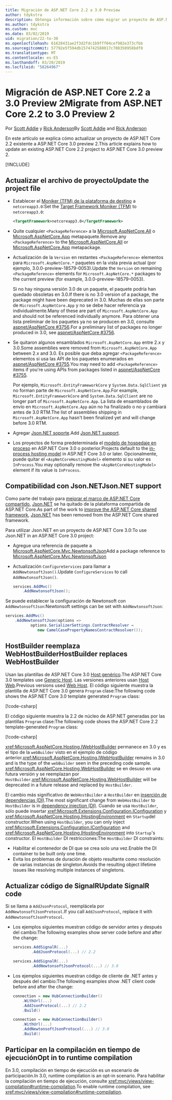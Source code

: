 ```yaml
---
title: Migración de ASP.NET Core 2.2 a 3.0 Preview
author: tdykstra
description: Obtenga información sobre cómo migrar un proyecto de ASP.NET Core 2.2 a ASP.NET Core 3.0.
ms.author: tdykstra
ms.custom: mvc
ms.date: 03/02/2019
uid: migration/22-to-30
ms.openlocfilehash: 61628431ae2f3d2fdc1b9fff04cef982e373cfbb
ms.sourcegitcommit: 57792e5f594db1574742588017c708350958bdf0
ms.translationtype: MT
ms.contentlocale: es-ES
ms.lasthandoff: 03/20/2019
ms.locfileid: "58264967"
---
```

# <a name="migrate-from-aspnet-core-22-to-30-preview-2"></a><span data-ttu-id="f6aa7-103">Migración de ASP.NET Core 2.2 a 3.0 Preview 2</span><span class="sxs-lookup"><span data-stu-id="f6aa7-103">Migrate from ASP.NET Core 2.2 to 3.0 Preview 2</span></span>

<span data-ttu-id="f6aa7-104">Por [Scott Addie](https://github.com/scottaddie) y [Rick Anderson](https://twitter.com/RickAndMSFT)</span><span class="sxs-lookup"><span data-stu-id="f6aa7-104">By [Scott Addie](https://github.com/scottaddie) and [Rick Anderson](https://twitter.com/RickAndMSFT)</span></span>

<span data-ttu-id="f6aa7-105">En este artículo se explica cómo actualizar un proyecto de ASP.NET Core 2.2 existente a ASP.NET Core 3.0 preview 2.</span><span class="sxs-lookup"><span data-stu-id="f6aa7-105">This article explains how to update an existing ASP.NET Core 2.2 project to ASP.NET Core 3.0 preview 2.</span></span>

[!INCLUDE[](~/includes/net-core-prereqs-all-3.0.md)]

## <a name="update-the-project-file"></a><span data-ttu-id="f6aa7-106">Actualizar el archivo de proyecto</span><span class="sxs-lookup"><span data-stu-id="f6aa7-106">Update the project file</span></span>

* <span data-ttu-id="f6aa7-107">Establecer el [Moniker (TFM) de la plataforma de destino](/dotnet/standard/frameworks#referring-to-frameworks) a `netcoreapp3.0`:</span><span class="sxs-lookup"><span data-stu-id="f6aa7-107">Set the [Target Framework Moniker (TFM)](/dotnet/standard/frameworks#referring-to-frameworks) to `netcoreapp3.0`:</span></span>

  ```xml
  <TargetFramework>netcoreapp3.0</TargetFramework>
  ```

* <span data-ttu-id="f6aa7-108">Quite cualquier `<PackageReference>` a la [Microsoft.AspNetCore.All](xref:fundamentals/metapackage) o [Microsoft.AspNetCore.App](xref:fundamentals/metapackage-app) metapaquete.</span><span class="sxs-lookup"><span data-stu-id="f6aa7-108">Remove any `<PackageReference>` to the [Microsoft.AspNetCore.All](xref:fundamentals/metapackage) or [Microsoft.AspNetCore.App](xref:fundamentals/metapackage-app) metapackage.</span></span>

* <span data-ttu-id="f6aa7-109">Actualización de la `Version` en restantes `<PackageReference>` elementos para `Microsoft.AspNetCore.*` paquetes en la vista previa actual (por ejemplo, 3.0.0-preview-18579-0053).</span><span class="sxs-lookup"><span data-stu-id="f6aa7-109">Update the `Version` on remaining `<PackageReference>` elements for `Microsoft.AspNetCore.*` packages to the current preview (for example, 3.0.0-preview-18579-0053).</span></span>

  <span data-ttu-id="f6aa7-110">Si no hay ninguna versión 3.0 de un paquete, el paquete podría han quedado obsoletas en 3.0.</span><span class="sxs-lookup"><span data-stu-id="f6aa7-110">If there is no 3.0 version of a package, the package might have been deprecated in 3.0.</span></span> <span data-ttu-id="f6aa7-111">Muchas de ellas son parte de `Microsoft.AspNetCore.App` y no se debe hacer referencia ya individualmente.</span><span class="sxs-lookup"><span data-stu-id="f6aa7-111">Many of these are part of `Microsoft.AspNetCore.App` and should not be referenced individually anymore.</span></span> <span data-ttu-id="f6aa7-112">Para obtener una lista preliminar de los paquetes ya no se producen en 3.0, consulte [aspnet/AspNetCore #3756](https://github.com/aspnet/AspNetCore/issues/3756).</span><span class="sxs-lookup"><span data-stu-id="f6aa7-112">For a preliminary list of packages no longer produced in 3.0, see [aspnet/AspNetCore #3756](https://github.com/aspnet/AspNetCore/issues/3756).</span></span>

* <span data-ttu-id="f6aa7-113">Se quitaron algunos ensamblados `Microsoft.AspNetCore.App` entre 2.x y 3.0.</span><span class="sxs-lookup"><span data-stu-id="f6aa7-113">Some assemblies were removed from `Microsoft.AspNetCore.App` between 2.x and 3.0.</span></span> <span data-ttu-id="f6aa7-114">Es posible que deba agregar `<PackageReference>` elementos si usa las API de los paquetes enumerados en [aspnet/AspNetCore #3755](https://github.com/aspnet/AspNetCore/issues/3755).</span><span class="sxs-lookup"><span data-stu-id="f6aa7-114">You may need to add `<PackageReference>` items if you're using APIs from packages listed in [aspnet/AspNetCore #3755](https://github.com/aspnet/AspNetCore/issues/3755).</span></span>

  <span data-ttu-id="f6aa7-115">Por ejemplo, `Microsoft.EntityFrameworkCore` y `System.Data.SqlClient` ya no forman parte de `Microsoft.AspNetCore.App`.</span><span class="sxs-lookup"><span data-stu-id="f6aa7-115">For example, `Microsoft.EntityFrameworkCore` and `System.Data.SqlClient` are no longer part of `Microsoft.AspNetCore.App`.</span></span> <span data-ttu-id="f6aa7-116">La lista de ensamblados de envío en `Microsoft.AspNetCore.App` aún no ha finalizado o no y cambiará antes de 3.0 RTM.</span><span class="sxs-lookup"><span data-stu-id="f6aa7-116">The list of assemblies shipping in `Microsoft.AspNetCore.App` hasn't been finalized yet and will change before 3.0 RTM.</span></span>

* <span data-ttu-id="f6aa7-117">Agregar [Json.NET soporte](#json).</span><span class="sxs-lookup"><span data-stu-id="f6aa7-117">Add [Json.NET support](#json).</span></span>

* <span data-ttu-id="f6aa7-118">Los proyectos de forma predeterminada el [modelo de hospedaje en proceso](xref:host-and-deploy/aspnet-core-module#in-process-hosting-model) en ASP.NET Core 3.0 o posterior.</span><span class="sxs-lookup"><span data-stu-id="f6aa7-118">Projects default to the [in-process hosting model](xref:host-and-deploy/aspnet-core-module#in-process-hosting-model) in ASP.NET Core 3.0 or later.</span></span> <span data-ttu-id="f6aa7-119">Opcionalmente, puede quitar el `<AspNetCoreHostingModel>` elemento si su valor es `InProcess`.</span><span class="sxs-lookup"><span data-stu-id="f6aa7-119">You may optionally remove the `<AspNetCoreHostingModel>` element if its value is `InProcess`.</span></span>

<a name="json"></a>

## <a name="jsonnet-support"></a><span data-ttu-id="f6aa7-120">Compatibilidad con Json.NET</span><span class="sxs-lookup"><span data-stu-id="f6aa7-120">Json.NET support</span></span>

<span data-ttu-id="f6aa7-121">Como parte del trabajo para [mejorar el marco de ASP.NET Core compartido](https://blogs.msdn.microsoft.com/webdev/2018/10/29/a-first-look-at-changes-coming-in-asp-net-core-3-0/), [Json.NET](https://www.newtonsoft.com/json/help/html/Introduction.htm) se ha quitado de la plataforma compartida de ASP.NET Core.</span><span class="sxs-lookup"><span data-stu-id="f6aa7-121">As part of the work to [improve the ASP.NET Core shared framework](https://blogs.msdn.microsoft.com/webdev/2018/10/29/a-first-look-at-changes-coming-in-asp-net-core-3-0/), [Json.NET](https://www.newtonsoft.com/json/help/html/Introduction.htm) has been removed from the ASP.NET Core shared framework.</span></span>

<span data-ttu-id="f6aa7-122">Para utilizar Json.NET en un proyecto de ASP.NET Core 3.0:</span><span class="sxs-lookup"><span data-stu-id="f6aa7-122">To use Json.NET in an ASP.NET Core 3.0 project:</span></span>

* <span data-ttu-id="f6aa7-123">Agregue una referencia de paquete a [Microsoft.AspNetCore.Mvc.NewtonsoftJson](https://nuget.org/packages/Microsoft.AspNetCore.Mvc.NewtonsoftJson)</span><span class="sxs-lookup"><span data-stu-id="f6aa7-123">Add a package reference to [Microsoft.AspNetCore.Mvc.NewtonsoftJson](https://nuget.org/packages/Microsoft.AspNetCore.Mvc.NewtonsoftJson)</span></span>
* <span data-ttu-id="f6aa7-124">Actualización `ConfigureServices` para llamar a `AddNewtonsoftJson()`.</span><span class="sxs-lookup"><span data-stu-id="f6aa7-124">Update `ConfigureServices` to call `AddNewtonsoftJson()`.</span></span>

    ```csharp
    services.AddMvc()
        .AddNewtonsoftJson();
    ```

<span data-ttu-id="f6aa7-125">Se puede establecer la configuración de Newtonsoft con `AddNewtonsoftJson`:</span><span class="sxs-lookup"><span data-stu-id="f6aa7-125">Newtonsoft settings can be set with `AddNewtonsoftJson`:</span></span>

  ```csharp
  services.AddMvc()
      .AddNewtonsoftJson(options =>
             options.SerializerSettings.ContractResolver =
                new CamelCasePropertyNamesContractResolver());
  ```

## <a name="hostbuilder-replaces-webhostbuilder"></a><span data-ttu-id="f6aa7-126">HostBuilder reemplaza WebHostBuilder</span><span class="sxs-lookup"><span data-stu-id="f6aa7-126">HostBuilder replaces WebHostBuilder</span></span>

<span data-ttu-id="f6aa7-127">Usan las plantillas de ASP.NET Core 3.0 [Host genérico](xref:fundamentals/host/generic-host).</span><span class="sxs-lookup"><span data-stu-id="f6aa7-127">The ASP.NET Core 3.0 templates use [Generic Host](xref:fundamentals/host/generic-host).</span></span> <span data-ttu-id="f6aa7-128">Las versiones anteriores usan [Host Web](xref:fundamentals/host/web-host).</span><span class="sxs-lookup"><span data-stu-id="f6aa7-128">Previous versions used [Web Host](xref:fundamentals/host/web-host).</span></span> <span data-ttu-id="f6aa7-129">El código siguiente muestra la plantilla de ASP.NET Core 3.0 genera `Program` clase:</span><span class="sxs-lookup"><span data-stu-id="f6aa7-129">The following code shows the ASP.NET Core 3.0 template generated `Program` class:</span></span>

[!code-csharp[](22-to-30/samples/Program.cs?name=snippet)]

<span data-ttu-id="f6aa7-130">El código siguiente muestra la 2.2 de núcleo de ASP.NET generadas por las plantillas `Program` clase:</span><span class="sxs-lookup"><span data-stu-id="f6aa7-130">The following code shows the ASP.NET Core 2.2 template-generated `Program` class:</span></span>

[!code-csharp[](22-to-30/samples/Program2.2.cs?name=snippet)]

<span data-ttu-id="f6aa7-131"><xref:Microsoft.AspNetCore.Hosting.IWebHostBuilder> permanece en 3.0 y es el tipo de la `webBuilder` visto en el ejemplo de código anterior.</span><span class="sxs-lookup"><span data-stu-id="f6aa7-131"><xref:Microsoft.AspNetCore.Hosting.IWebHostBuilder> remains in 3.0 and is the type of the `webBuilder` seen in the preceding code sample.</span></span> <span data-ttu-id="f6aa7-132"><xref:Microsoft.AspNetCore.Hosting.WebHostBuilder> se en desuso en una futura versión y se reemplazan por `HostBuilder`.</span><span class="sxs-lookup"><span data-stu-id="f6aa7-132"><xref:Microsoft.AspNetCore.Hosting.WebHostBuilder> will be deprecated in a future release and replaced by `HostBuilder`.</span></span>

<span data-ttu-id="f6aa7-133">El cambio más significativo de `WebHostBuilder` a `HostBuilder` en [inserción de dependencias (DI)](xref:fundamentals/dependency-injection).</span><span class="sxs-lookup"><span data-stu-id="f6aa7-133">The most significant change from `WebHostBuilder` to `HostBuilder` is in [dependency injection (DI)](xref:fundamentals/dependency-injection).</span></span> <span data-ttu-id="f6aa7-134">Cuando se usa `HostBuilder`, sólo puede insertar <xref:Microsoft.Extensions.Configuration.IConfiguration> y <xref:Microsoft.AspNetCore.Hosting.IHostingEnvironment> en `Startup`del constructor.</span><span class="sxs-lookup"><span data-stu-id="f6aa7-134">When using `HostBuilder`, you can only inject <xref:Microsoft.Extensions.Configuration.IConfiguration> and <xref:Microsoft.AspNetCore.Hosting.IHostingEnvironment> into `Startup`'s constructor.</span></span> <span data-ttu-id="f6aa7-135">El `HostBuilder` DI restricciones:</span><span class="sxs-lookup"><span data-stu-id="f6aa7-135">The `HostBuilder` DI constraints:</span></span>

* <span data-ttu-id="f6aa7-136">Habilitar el contenedor de DI que se crea solo una vez.</span><span class="sxs-lookup"><span data-stu-id="f6aa7-136">Enable the DI container to be built only one time.</span></span>
* <span data-ttu-id="f6aa7-137">Evita los problemas de duración de objeto resultante como resolución de varias instancias de singleton.</span><span class="sxs-lookup"><span data-stu-id="f6aa7-137">Avoids the resulting object lifetime issues like resolving multiple instances of singletons.</span></span>

## <a name="update-signalr-code"></a><span data-ttu-id="f6aa7-138">Actualizar código de SignalR</span><span class="sxs-lookup"><span data-stu-id="f6aa7-138">Update SignalR code</span></span>

<span data-ttu-id="f6aa7-139">Si se llama a `AddJsonProtocol`, reemplácela por `AddNewtonsoftJsonProtocol`.</span><span class="sxs-lookup"><span data-stu-id="f6aa7-139">If you call `AddJsonProtocol`, replace it with `AddNewtonsoftJsonProtocol`.</span></span>

* <span data-ttu-id="f6aa7-140">Los ejemplos siguientes muestran código de servidor antes y después del cambio:</span><span class="sxs-lookup"><span data-stu-id="f6aa7-140">The following examples show server code before and after the change:</span></span>

  ```csharp
  services.AddSignalR(...)
          .AddJsonProtocol(...) // 2.2
  ```

  ```csharp
  services.AddSignalR(...)
          .AddNewtonsoftJsonProtocol(...) // 3.0
  ```

* <span data-ttu-id="f6aa7-141">Los ejemplos siguientes muestran código de cliente de .NET antes y después del cambio:</span><span class="sxs-lookup"><span data-stu-id="f6aa7-141">The following examples show .NET client code before and after the change:</span></span>

  ```csharp
  connection = new HubConnectionBuilder()
      .WithUrl(...)
      .AddJsonProtocol(...) // 2.2
      .Build()
  ```

  ```csharp
  connection = new HubConnectionBuilder()
      .WithUrl(...)
      .AddNewtonsoftJsonProtocol(...) // 3.0
      .Build()
  ```

## <a name="opt-in-to-runtime-compilation"></a><span data-ttu-id="f6aa7-142">Participar en la compilación en tiempo de ejecución</span><span class="sxs-lookup"><span data-stu-id="f6aa7-142">Opt in to runtime compilation</span></span>

<span data-ttu-id="f6aa7-143">En 3.0, compilación en tiempo de ejecución es un escenario de participación.</span><span class="sxs-lookup"><span data-stu-id="f6aa7-143">In 3.0, runtime compilation is an opt-in scenario.</span></span> <span data-ttu-id="f6aa7-144">Para habilitar la compilación en tiempo de ejecución, consulte <xref:mvc/views/view-compilation#runtime-compilation>.</span><span class="sxs-lookup"><span data-stu-id="f6aa7-144">To enable runtime compilation, see <xref:mvc/views/view-compilation#runtime-compilation>.</span></span>
